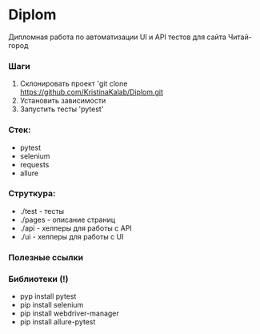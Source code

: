 # Diplom
Дипломная работа по автоматизации UI и API тестов для сайта Читай-город

### Шаги
1. Склонировать проект 'git clone https://github.com/KristinaKalab/Diplom.git
2. Установить зависимости
3. Запустить тесты 'pytest'

### Стек:
- pytest
- selenium
- requests
- allure

### Струткура:
- ./test - тесты
- ./pages - описание страниц
- ./api - хелперы для работы с API
- ./ui - хелперы для работы с UI
### Полезные ссылки

### Библиотеки (!)
- pyp install pytest
- pip install selenium
- pip install webdriver-manager
- pip install allure-pytest